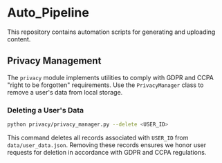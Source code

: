 # Auto_Pipeline

This repository contains automation scripts for generating and uploading content.

## Privacy Management

The `privacy` module implements utilities to comply with GDPR and CCPA "right to be forgotten" requirements. Use the `PrivacyManager` class to remove a user's data from local storage.

### Deleting a User's Data

```bash
python privacy/privacy_manager.py --delete <USER_ID>
```

This command deletes all records associated with `USER_ID` from `data/user_data.json`. Removing these records ensures we honor user requests for deletion in accordance with GDPR and CCPA regulations.

